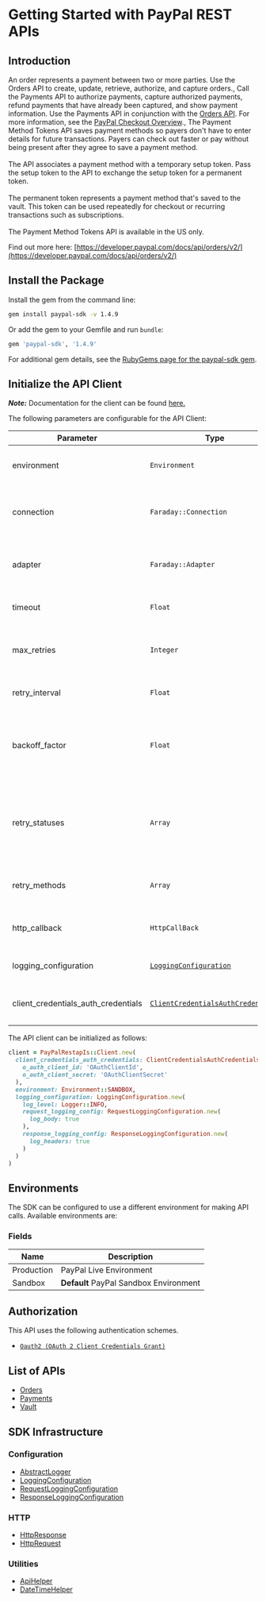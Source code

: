 
# Getting Started with PayPal REST APIs

## Introduction

An order represents a payment between two or more parties. Use the Orders API to create, update, retrieve, authorize, and capture orders., Call the Payments API to authorize payments, capture authorized payments, refund payments that have already been captured, and show payment information. Use the Payments API in conjunction with the <a href="/docs/api/orders/v2/">Orders API</a>. For more information, see the <a href="/docs/checkout/">PayPal Checkout Overview</a>., The Payment Method Tokens API saves payment methods so payers don't have to enter details for future transactions. Payers can check out faster or pay without being present after they agree to save a payment method.<br><br>The API associates a payment method with a temporary setup token. Pass the setup token to the API to exchange the setup token for a permanent token.<br><br>The permanent token represents a payment method that's saved to the vault. This token can be used repeatedly for checkout or recurring transactions such as subscriptions.<br><br>The Payment Method Tokens API is available in the US only.

Find out more here: [https://developer.paypal.com/docs/api/orders/v2/](https://developer.paypal.com/docs/api/orders/v2/)

## Install the Package

Install the gem from the command line:

```bash
gem install paypal-sdk -v 1.4.9
```

Or add the gem to your Gemfile and run `bundle`:

```ruby
gem 'paypal-sdk', '1.4.9'
```

For additional gem details, see the [RubyGems page for the paypal-sdk gem](https://rubygems.org/gems/paypal-sdk/versions/1.4.9).

## Initialize the API Client

**_Note:_** Documentation for the client can be found [here.](https://www.github.com/tahaali2000/paypal-ruby-sdk/tree/1.4.9/doc/client.md)

The following parameters are configurable for the API Client:

| Parameter | Type | Description |
|  --- | --- | --- |
| environment | `Environment` | The API environment. <br> **Default: `Environment.SANDBOX`** |
| connection | `Faraday::Connection` | The Faraday connection object passed by the SDK user for making requests |
| adapter | `Faraday::Adapter` | The Faraday adapter object passed by the SDK user for performing http requests |
| timeout | `Float` | The value to use for connection timeout. <br> **Default: 60** |
| max_retries | `Integer` | The number of times to retry an endpoint call if it fails. <br> **Default: 0** |
| retry_interval | `Float` | Pause in seconds between retries. <br> **Default: 1** |
| backoff_factor | `Float` | The amount to multiply each successive retry's interval amount by in order to provide backoff. <br> **Default: 2** |
| retry_statuses | `Array` | A list of HTTP statuses to retry. <br> **Default: [408, 413, 429, 500, 502, 503, 504, 521, 522, 524, 408, 413, 429, 500, 502, 503, 504, 521, 522, 524]** |
| retry_methods | `Array` | A list of HTTP methods to retry. <br> **Default: %i[get put get put]** |
| http_callback | `HttpCallBack` | The Http CallBack allows defining callables for pre and post API calls. |
| logging_configuration | [`LoggingConfiguration`](https://www.github.com/tahaali2000/paypal-ruby-sdk/tree/1.4.9/doc/logging-configuration.md) | The SDK logging configuration for API calls |
| client_credentials_auth_credentials | [`ClientCredentialsAuthCredentials`](https://www.github.com/tahaali2000/paypal-ruby-sdk/tree/1.4.9/doc/auth/oauth-2-client-credentials-grant.md) | The credential object for OAuth 2 Client Credentials Grant |

The API client can be initialized as follows:

```ruby
client = PayPalRestapIs::Client.new(
  client_credentials_auth_credentials: ClientCredentialsAuthCredentials.new(
    o_auth_client_id: 'OAuthClientId',
    o_auth_client_secret: 'OAuthClientSecret'
  ),
  environment: Environment::SANDBOX,
  logging_configuration: LoggingConfiguration.new(
    log_level: Logger::INFO,
    request_logging_config: RequestLoggingConfiguration.new(
      log_body: true
    ),
    response_logging_config: ResponseLoggingConfiguration.new(
      log_headers: true
    )
  )
)
```

## Environments

The SDK can be configured to use a different environment for making API calls. Available environments are:

### Fields

| Name | Description |
|  --- | --- |
| Production | PayPal Live Environment |
| Sandbox | **Default** PayPal Sandbox Environment |

## Authorization

This API uses the following authentication schemes.

* [`Oauth2 (OAuth 2 Client Credentials Grant)`](https://www.github.com/tahaali2000/paypal-ruby-sdk/tree/1.4.9/doc/auth/oauth-2-client-credentials-grant.md)

## List of APIs

* [Orders](https://www.github.com/tahaali2000/paypal-ruby-sdk/tree/1.4.9/doc/controllers/orders.md)
* [Payments](https://www.github.com/tahaali2000/paypal-ruby-sdk/tree/1.4.9/doc/controllers/payments.md)
* [Vault](https://www.github.com/tahaali2000/paypal-ruby-sdk/tree/1.4.9/doc/controllers/vault.md)

## SDK Infrastructure

### Configuration

* [AbstractLogger](https://www.github.com/tahaali2000/paypal-ruby-sdk/tree/1.4.9/doc/abstract-logger.md)
* [LoggingConfiguration](https://www.github.com/tahaali2000/paypal-ruby-sdk/tree/1.4.9/doc/logging-configuration.md)
* [RequestLoggingConfiguration](https://www.github.com/tahaali2000/paypal-ruby-sdk/tree/1.4.9/doc/request-logging-configuration.md)
* [ResponseLoggingConfiguration](https://www.github.com/tahaali2000/paypal-ruby-sdk/tree/1.4.9/doc/response-logging-configuration.md)

### HTTP

* [HttpResponse](https://www.github.com/tahaali2000/paypal-ruby-sdk/tree/1.4.9/doc/http-response.md)
* [HttpRequest](https://www.github.com/tahaali2000/paypal-ruby-sdk/tree/1.4.9/doc/http-request.md)

### Utilities

* [ApiHelper](https://www.github.com/tahaali2000/paypal-ruby-sdk/tree/1.4.9/doc/api-helper.md)
* [DateTimeHelper](https://www.github.com/tahaali2000/paypal-ruby-sdk/tree/1.4.9/doc/date-time-helper.md)

